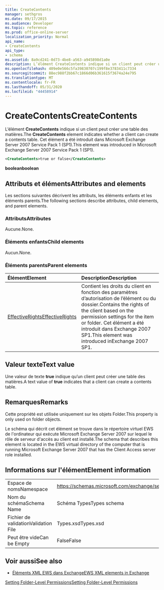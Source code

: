 ```yaml
---
title: CreateContents
manager: sethgros
ms.date: 09/17/2015
ms.audience: Developer
ms.topic: reference
ms.prod: office-online-server
localization_priority: Normal
api_name:
- CreateContents
api_type:
- schema
ms.assetid: 8a9cd241-0d73-4be8-a563-a945898d1a0e
description: L’élément CreateContents indique si un client peut créer une table des matières. Cet élément a été introduit dans Microsoft Exchange Server 2007 Service Pack 1 (SP1).
ms.openlocfilehash: 409e0e566c5fa39830707c199f8e3783411c7334
ms.sourcegitcommit: 88ec988f2bb67c1866d06b361615f3674a24e795
ms.translationtype: MT
ms.contentlocale: fr-FR
ms.lasthandoff: 05/31/2020
ms.locfileid: "44458914"
---
```

# <a name="createcontents"></a><span data-ttu-id="6fd25-104">CreateContents</span><span class="sxs-lookup"><span data-stu-id="6fd25-104">CreateContents</span></span>

<span data-ttu-id="6fd25-105">L’élément **CreateContents** indique si un client peut créer une table des matières.</span><span class="sxs-lookup"><span data-stu-id="6fd25-105">The **CreateContents** element indicates whether a client can create a contents table.</span></span> <span data-ttu-id="6fd25-106">Cet élément a été introduit dans Microsoft Exchange Server 2007 Service Pack 1 (SP1).</span><span class="sxs-lookup"><span data-stu-id="6fd25-106">This element was introduced in Microsoft Exchange Server 2007 Service Pack 1 (SP1).</span></span> 
  
```xml
<CreateContents>true or false</CreateContents>
```

 <span data-ttu-id="6fd25-107">**boolean**</span><span class="sxs-lookup"><span data-stu-id="6fd25-107">**boolean**</span></span>
## <a name="attributes-and-elements"></a><span data-ttu-id="6fd25-108">Attributs et éléments</span><span class="sxs-lookup"><span data-stu-id="6fd25-108">Attributes and elements</span></span>

<span data-ttu-id="6fd25-109">Les sections suivantes décrivent les attributs, les éléments enfants et les éléments parents.</span><span class="sxs-lookup"><span data-stu-id="6fd25-109">The following sections describe attributes, child elements, and parent elements.</span></span>
  
### <a name="attributes"></a><span data-ttu-id="6fd25-110">Attributs</span><span class="sxs-lookup"><span data-stu-id="6fd25-110">Attributes</span></span>

<span data-ttu-id="6fd25-111">Aucune.</span><span class="sxs-lookup"><span data-stu-id="6fd25-111">None.</span></span>
  
### <a name="child-elements"></a><span data-ttu-id="6fd25-112">Éléments enfants</span><span class="sxs-lookup"><span data-stu-id="6fd25-112">Child elements</span></span>

<span data-ttu-id="6fd25-113">Aucun.</span><span class="sxs-lookup"><span data-stu-id="6fd25-113">None.</span></span>
  
### <a name="parent-elements"></a><span data-ttu-id="6fd25-114">Éléments parents</span><span class="sxs-lookup"><span data-stu-id="6fd25-114">Parent elements</span></span>

|<span data-ttu-id="6fd25-115">**Élément**</span><span class="sxs-lookup"><span data-stu-id="6fd25-115">**Element**</span></span>|<span data-ttu-id="6fd25-116">**Description**</span><span class="sxs-lookup"><span data-stu-id="6fd25-116">**Description**</span></span>|
|:-----|:-----|
|[<span data-ttu-id="6fd25-117">EffectiveRights</span><span class="sxs-lookup"><span data-stu-id="6fd25-117">EffectiveRights</span></span>](effectiverights.md) <br/> |<span data-ttu-id="6fd25-118">Contient les droits du client en fonction des paramètres d’autorisation de l’élément ou du dossier.</span><span class="sxs-lookup"><span data-stu-id="6fd25-118">Contains the rights of the client based on the permission settings for the item or folder.</span></span> <span data-ttu-id="6fd25-119">Cet élément a été introduit dans Exchange 2007 SP1.</span><span class="sxs-lookup"><span data-stu-id="6fd25-119">This element was introduced inExchange 2007 SP1.</span></span>  <br/> |
   
## <a name="text-value"></a><span data-ttu-id="6fd25-120">Valeur texte</span><span class="sxs-lookup"><span data-stu-id="6fd25-120">Text value</span></span>

<span data-ttu-id="6fd25-121">Une valeur de texte **true** indique qu’un client peut créer une table des matières.</span><span class="sxs-lookup"><span data-stu-id="6fd25-121">A text value of **true** indicates that a client can create a contents table.</span></span> 
  
## <a name="remarks"></a><span data-ttu-id="6fd25-122">Remarques</span><span class="sxs-lookup"><span data-stu-id="6fd25-122">Remarks</span></span>

<span data-ttu-id="6fd25-123">Cette propriété est utilisée uniquement sur les objets Folder.</span><span class="sxs-lookup"><span data-stu-id="6fd25-123">This property is only used on folder objects.</span></span>
  
<span data-ttu-id="6fd25-124">Le schéma qui décrit cet élément se trouve dans le répertoire virtuel EWS de l'ordinateur qui exécute Microsoft Exchange Server 2007 sur lequel le rôle de serveur d'accès au client est installé.</span><span class="sxs-lookup"><span data-stu-id="6fd25-124">The schema that describes this element is located in the EWS virtual directory of the computer that is running Microsoft Exchange Server 2007 that has the Client Access server role installed.</span></span>
  
## <a name="element-information"></a><span data-ttu-id="6fd25-125">Informations sur l'élément</span><span class="sxs-lookup"><span data-stu-id="6fd25-125">Element information</span></span>

|||
|:-----|:-----|
|<span data-ttu-id="6fd25-126">Espace de noms</span><span class="sxs-lookup"><span data-stu-id="6fd25-126">Namespace</span></span>  <br/> |https://schemas.microsoft.com/exchange/services/2006/types  <br/> |
|<span data-ttu-id="6fd25-127">Nom du schéma</span><span class="sxs-lookup"><span data-stu-id="6fd25-127">Schema Name</span></span>  <br/> |<span data-ttu-id="6fd25-128">Schéma Types</span><span class="sxs-lookup"><span data-stu-id="6fd25-128">Types schema</span></span>  <br/> |
|<span data-ttu-id="6fd25-129">Fichier de validation</span><span class="sxs-lookup"><span data-stu-id="6fd25-129">Validation File</span></span>  <br/> |<span data-ttu-id="6fd25-130">Types.xsd</span><span class="sxs-lookup"><span data-stu-id="6fd25-130">Types.xsd</span></span>  <br/> |
|<span data-ttu-id="6fd25-131">Peut être vide</span><span class="sxs-lookup"><span data-stu-id="6fd25-131">Can be Empty</span></span>  <br/> |<span data-ttu-id="6fd25-132">False</span><span class="sxs-lookup"><span data-stu-id="6fd25-132">False</span></span>  <br/> |
   
## <a name="see-also"></a><span data-ttu-id="6fd25-133">Voir aussi</span><span class="sxs-lookup"><span data-stu-id="6fd25-133">See also</span></span>



- [<span data-ttu-id="6fd25-134">Éléments XML EWS dans Exchange</span><span class="sxs-lookup"><span data-stu-id="6fd25-134">EWS XML elements in Exchange</span></span>](ews-xml-elements-in-exchange.md)


[<span data-ttu-id="6fd25-135">Setting Folder-Level Permissions</span><span class="sxs-lookup"><span data-stu-id="6fd25-135">Setting Folder-Level Permissions</span></span>](https://msdn.microsoft.com/library/c7530e86-5112-401c-b10a-9c054ae59f07%28Office.15%29.aspx)

